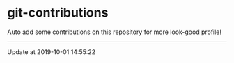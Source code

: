 # git-contributions

Auto add some contributions on this repository for more look-good profile!

---

Update at 2019-10-01 14:55:22
